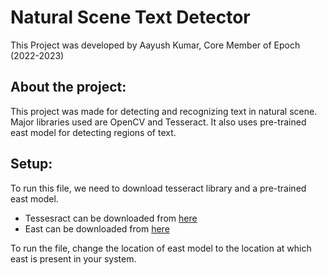 # Natural Scene Text Detector

This Project was developed by Aayush Kumar, Core Member of Epoch (2022-2023)

## About the project:

This project was made for detecting and recognizing text in natural scene. Major libraries used are OpenCV and Tesseract. It also uses pre-trained east model for detecting regions of text.

## Setup:

To run this file, we need to download tesseract library and a pre-trained east model.

* Tessesract can be downloaded from [here](https://tesseract-ocr.github.io/tessdoc/Downloads.html)
* East can be downloaded from [here](https://www.kaggle.com/datasets/yelmurat/frozen-east-text-detection)

To run the file, change the location of east model to the location at which east is present in your system.
